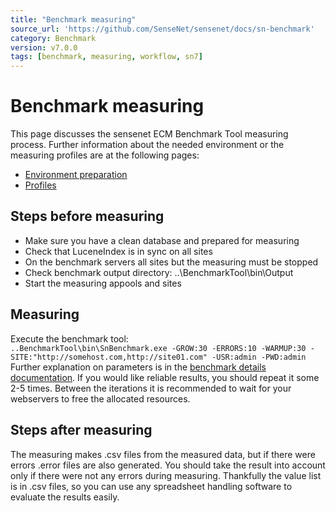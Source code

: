 ```yaml
---
title: "Benchmark measuring"
source_url: 'https://github.com/SenseNet/sensenet/docs/sn-benchmark'
category: Benchmark
version: v7.0.0
tags: [benchmark, measuring, workflow, sn7]
---
```

# Benchmark measuring
This page discusses the sensenet ECM Benchmark Tool measuring process. Further information about the needed environment or the measuring profiles are at the following pages:
 - [Environment preparation](environment.md)
 - [Profiles](profile-definition-language.md)
## Steps before measuring
  - Make sure you have a clean database and prepared for measuring
  - Check that LuceneIndex is in sync on all sites
  - On the benchmark servers all sites but the measuring must be stopped
  - Check benchmark output directory: ..\BenchmarkTool\bin\Output
  - Start the measuring appools and sites
## Measuring
  Execute the benchmark tool:  
	```
	..BenchmarkTool\bin\SnBenchmark.exe -GROW:30 -ERRORS:10 -WARMUP:30 -SITE:"http://somehost.com,http://site01.com" -USR:admin -PWD:admin
	```  
Further explanation on parameters is in the [benchmark details documentation](benchmark-details.md).
If you would like reliable results, you should repeat it some 2-5 times. Between the iterations it is recommended to wait for your webservers to free the allocated resources.
## Steps after measuring
The measuring makes .csv files from the measured data, but if there were errors .error files are also generated.
You should take the result into account only if there were not any errors during measuring. Thankfully the value list is in .csv files, so you can use any spreadsheet handling software to evaluate the results easily.

